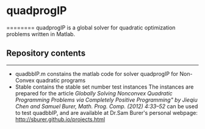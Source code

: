 # quadprogIP
========
quadprogIP is a global solver for quadratic optimization problems written in Matlab.

## Repository contents
--------


* quadbbIP.m constains the matlab code for solver quadprogIP for Non-Convex quadratic programs
* Stable contains the stable set number test instances
The instances are prepared for the article *Globally Solving Nonconvex
Quadratic Programming Problems
via Completely Positive Programming" by Jieqiu Chen and Samuel Burer,
Math. Prog. Comp. (2012) 4:33–52*
can be used to test quadbbIP, and are available at Dr.Sam Burer's personal webpage: http://sburer.github.io/projects.html

